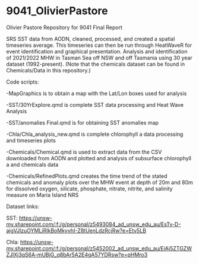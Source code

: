 # 9041_OlivierPastore
Olivier Pastore Repository for 9041 Final Report


SRS SST data from AODN, cleaned, processed, and created a spatial timeseries average. This timeseries can then be run through HeatWaveR for event identification and graphical presentation. Analysis and identification of 2021/2022 MHW in Tasman Sea off NSW and off Tasmania using 30 year dataset (1992-present). (Note that the chemicals dataset can be found in Chemicals/Data in this repository.)

Code scripts:

-MapGraphics is to obtain a map with the Lat/Lon boxes used for analysis

-SST/30YrExplore.qmd is complete SST data processing and Heat Wave Analysis

-SST/anomalies Final.qmd is for obtaining SST anomalies map

-Chla/Chla_analysis_new.qmd is complete chlorophyll a data processing and timeseries plots

-Chemicals/Chemical.qmd is used to extract data from the CSV downloaded from AODN and plotted and analysis of subsurface chlorophyll a and chemicals data

-Chemicals/RefinedPlots.qmd creates the time trend of the stated chemicals and anomaly plots over the MHW event at depth of 20m and 80m for dissolved oxygen, silicate, phosphate, nitrate, nitrite, and salinity measure on Maria Island NRS


Dataset links:

SST: https://unsw-my.sharepoint.com/:f:/g/personal/z5493084_ad_unsw_edu_au/EsTy-D-ajgVJlzuOYMLiRIkBoMkyvhI-Z8tUenLdzRcjRw?e=Etv5LB

Chla: https://unsw-my.sharepoint.com/:f:/g/personal/z5452002_ad_unsw_edu_au/EjAj5ZTGZWZJlXj3qS6A-mUBjG_q8bAr5A2E4gA57YDRsw?e=pHMro3
